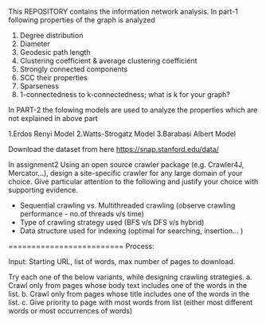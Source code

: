 This REPOSITORY contains the information network analysis.
In part-1 following  properties of the graph is analyzed
1. Degree distribution
2. Diameter
3. Geodesic path length
4. Clustering coefficient & average clustering coefficient
5. Strongly connected components
6. SCC their properties
7. Sparseness
8. 1-connectedness to k-connectedness; what is k for your graph?

In PART-2 the folowing models are used to analyze the properties which are not explained in above part

1.Erdos Renyi Model
2.Watts-Strogatz Model
3.Barabasi Albert Model


Download the dataset from here 
https://snap.stanford.edu/data/

In assignment2
Using an open source crawler package (e.g. Crawler4J, Mercator...), design a site-specific crawler for any large domain of your choice. Give particular attention to the following and justify your choice with supporting evidence.
- Sequential crawling vs. Multithreaded crawling (observe crawling performance - no.of threads v/s time)
- Type of crawling strategy used (BFS v/s DFS v/s hybrid)
- Data structure used for indexing (optimal for searching, insertion... )

=========================
Process:

Input:  Starting URL, list of words, max number of pages to download.

Try each one of the below variants, while designing crawling strategies.
a. Crawl only from pages whose body text includes one of the words in the list.
b. Crawl only from pages whose title includes one of the words in the list.
c. Give priority to page with most words from list (either most different words or most occurrences of words)
